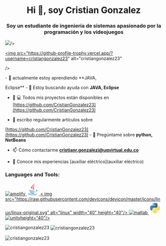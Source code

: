 <h1 align="center">Hi 👋, soy Cristian Gonzalez</h1>
<h3 align="center">Soy un estudiante de ingeniería de sistemas apasionado por la programación y los videojuegos</h3>

<p align="left"> <img src="https://camo.githubusercontent.com/4def6735956a1efaf86d47d9d1fba32afc127b666d8884b1725a3d99903bc995/68747470733a2f2f63617073756c652d72656e6465722e76657263656c2e6170702f6170693f747970653d776176696e6726746578743d57656c636f6d652125463025394625393125384226616e696d6174696f6e3d66616465496e26636f6c6f723d313a3538643162322c3130303a323735356332"

/> </p><p align="left"> <a href="https://github.com/ryo-ma/github-profile-trophy"><img src="https://github-profile-trophy.vercel.app/?username=cristiangonzalez23" alt="cristiangonzalez23"

/></a> </p>- 🌱 actualmente estoy aprendiendo **JAVA,

Eclipse** - 🤝 Estoy buscando ayuda con **JAVA, Eclipse**

- 👨 💻 Todos mis proyectos están disponibles en [https://github.com/CristianGonzalez23](https://github.com/CristianGonzalez23)

- 📝 escribo regularmente artículos sobre

[https://github.com/CristianGonzalez23](https://github.com/CristianGonzalez23) - 💬 Pregúntame sobre **python, NetBeans**

- 📫 Cómo contactarme **cristianr.gonzalezi@uqvirtual.edu.co**

- 📄 Conoce mis experiencias [auxiliar eléctrico](auxiliar eléctrico)


<h3 align="left">Languages and Tools:</h3>
<p align="left"> <a href="https://aws.amazon.com/amplify/" target="_blank"> <img src="https://docs.amplify.aws/assets/logo-dark.svg" alt="amplify" width="40" height="40"/> </a><a href="https://www.java.com" target="_blank"> <img src="https://raw.githubusercontent.com/devicons/devicon/master/icons/java/java-original.svg" alt="java" width="40" height="40"/> </a><a href="https://www.linux.org/" target="_blank"> < img src="https://raw.githubusercontent.com/devicons/devicon/master/icons/linux/linux-original.svg" alt="linux" width="40" height="40"/> </a><a href="https://www.mathworks.com/" target="_blank"> <img src="https://upload.wikimedia.org/wikipedia/commons/2/21/Matlab_Logo.png" alt="matlab" width="40" height="40"/> </a><a href="https://www.python.org" target="_blank"> <img src="https://raw.githubusercontent.com/devicons/devicon/master/icons/python/python-original.svg" alt="python" width="40" height="40"/> </a><a href="https://unity.com/" target="_blank"> <img src="https://www.vectorlogo.zone/logos/unity3d/unity3d-icon.svg" alt="unity" width="40"

height="40"/> </a></p><p><img align="left" src="https://github-readme-stats.vercel.app/api/top-langs?username=cristiangonzalez23&show_icons=true&locale=en&layout= compact" alt="cristiangonzalez23" /></p>

<p>&nbsp;<img align="center" src="https://github-readme-stats.vercel.app/api?username=cristiangonzalez23&show_icons=true&locale=en" alt="cristiangonzalez23" /></p>

<p><img align="center" src="https://github-readme-streak-stats.herokuapp.com/?user=cristiangonzalez23&" alt="cristiangonzalez23" /></p>

